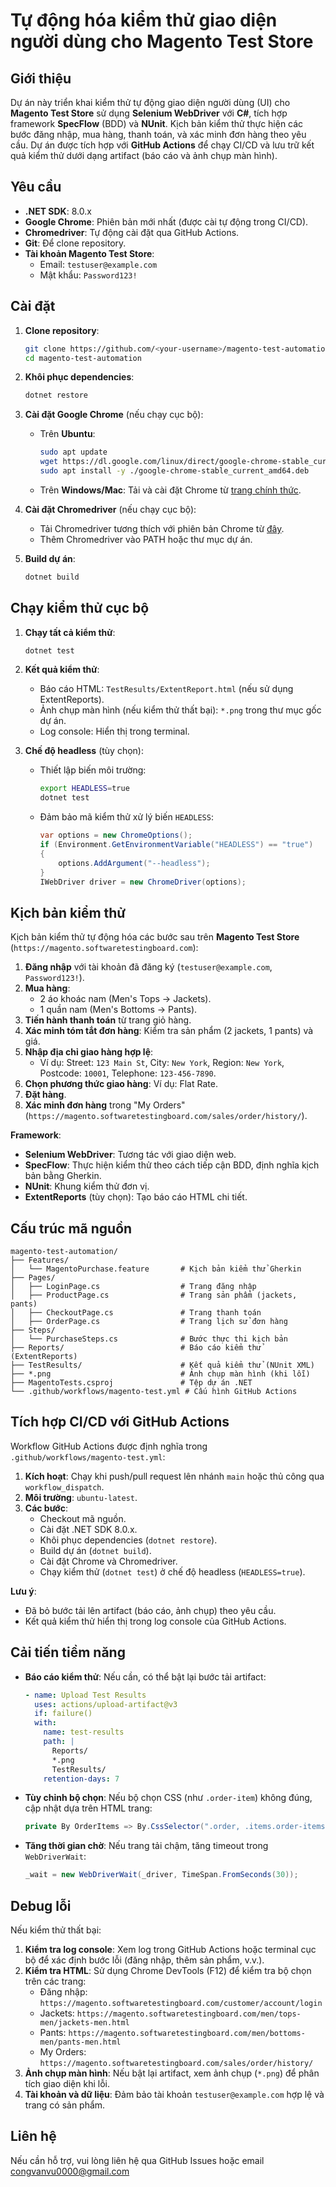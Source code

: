 # Tự động hóa kiểm thử giao diện người dùng cho Magento Test Store

## Giới thiệu
Dự án này triển khai kiểm thử tự động giao diện người dùng (UI) cho **Magento Test Store** sử dụng **Selenium WebDriver** với **C#**, tích hợp framework **SpecFlow** (BDD) và **NUnit**. Kịch bản kiểm thử thực hiện các bước đăng nhập, mua hàng, thanh toán, và xác minh đơn hàng theo yêu cầu. Dự án được tích hợp với **GitHub Actions** để chạy CI/CD và lưu trữ kết quả kiểm thử dưới dạng artifact (báo cáo và ảnh chụp màn hình).

## Yêu cầu
- **.NET SDK**: 8.0.x
- **Google Chrome**: Phiên bản mới nhất (được cài tự động trong CI/CD).
- **Chromedriver**: Tự động cài đặt qua GitHub Actions.
- **Git**: Để clone repository.
- **Tài khoản Magento Test Store**: 
  - Email: `testuser@example.com`
  - Mật khẩu: `Password123!`

## Cài đặt

1. **Clone repository**:
   ```bash
   git clone https://github.com/<your-username>/magento-test-automation.git
   cd magento-test-automation
   ```

2. **Khôi phục dependencies**:
   ```bash
   dotnet restore
   ```

3. **Cài đặt Google Chrome** (nếu chạy cục bộ):
   - Trên **Ubuntu**:
     ```bash
     sudo apt update
     wget https://dl.google.com/linux/direct/google-chrome-stable_current_amd64.deb
     sudo apt install -y ./google-chrome-stable_current_amd64.deb
     ```
   - Trên **Windows/Mac**: Tải và cài đặt Chrome từ [trang chính thức](https://www.google.com/chrome/).

4. **Cài đặt Chromedriver** (nếu chạy cục bộ):
   - Tải Chromedriver tương thích với phiên bản Chrome từ [đây](https://chromedriver.chromium.org/downloads).
   - Thêm Chromedriver vào PATH hoặc thư mục dự án.

5. **Build dự án**:
   ```bash
   dotnet build
   ```

## Chạy kiểm thử cục bộ

1. **Chạy tất cả kiểm thử**:
   ```bash
   dotnet test
   ```

2. **Kết quả kiểm thử**:
   - Báo cáo HTML: `TestResults/ExtentReport.html` (nếu sử dụng ExtentReports).
   - Ảnh chụp màn hình (nếu kiểm thử thất bại): `*.png` trong thư mục gốc dự án.
   - Log console: Hiển thị trong terminal.

3. **Chế độ headless** (tùy chọn):
   - Thiết lập biến môi trường:
     ```bash
     export HEADLESS=true
     dotnet test
     ```
   - Đảm bảo mã kiểm thử xử lý biến `HEADLESS`:
     ```csharp
     var options = new ChromeOptions();
     if (Environment.GetEnvironmentVariable("HEADLESS") == "true")
     {
         options.AddArgument("--headless");
     }
     IWebDriver driver = new ChromeDriver(options);
     ```

## Kịch bản kiểm thử

Kịch bản kiểm thử tự động hóa các bước sau trên **Magento Test Store** (`https://magento.softwaretestingboard.com`):

1. **Đăng nhập** với tài khoản đã đăng ký (`testuser@example.com`, `Password123!`).
2. **Mua hàng**:
   - 2 áo khoác nam (Men's Tops → Jackets).
   - 1 quần nam (Men's Bottoms → Pants).
3. **Tiến hành thanh toán** từ trang giỏ hàng.
4. **Xác minh tóm tắt đơn hàng**: Kiểm tra sản phẩm (2 jackets, 1 pants) và giá.
5. **Nhập địa chỉ giao hàng hợp lệ**:
   - Ví dụ: Street: `123 Main St`, City: `New York`, Region: `New York`, Postcode: `10001`, Telephone: `123-456-7890`.
6. **Chọn phương thức giao hàng**: Ví dụ: Flat Rate.
7. **Đặt hàng**.
8. **Xác minh đơn hàng** trong "My Orders" (`https://magento.softwaretestingboard.com/sales/order/history/`).

**Framework**:  
- **Selenium WebDriver**: Tương tác với giao diện web.  
- **SpecFlow**: Thực hiện kiểm thử theo cách tiếp cận BDD, định nghĩa kịch bản bằng Gherkin.  
- **NUnit**: Khung kiểm thử đơn vị.  
- **ExtentReports** (tùy chọn): Tạo báo cáo HTML chi tiết.

## Cấu trúc mã nguồn

```
magento-test-automation/
├── Features/
│   └── MagentoPurchase.feature       # Kịch bản kiểm thử Gherkin
├── Pages/
│   ├── LoginPage.cs                  # Trang đăng nhập
│   ├── ProductPage.cs                # Trang sản phẩm (jackets, pants)
│   ├── CheckoutPage.cs               # Trang thanh toán
│   ├── OrderPage.cs                  # Trang lịch sử đơn hàng
├── Steps/
│   └── PurchaseSteps.cs              # Bước thực thi kịch bản
├── Reports/                          # Báo cáo kiểm thử (ExtentReports)
├── TestResults/                      # Kết quả kiểm thử (NUnit XML)
├── *.png                             # Ảnh chụp màn hình (khi lỗi)
├── MagentoTests.csproj               # Tệp dự án .NET
└── .github/workflows/magento-test.yml # Cấu hình GitHub Actions
```

## Tích hợp CI/CD với GitHub Actions

Workflow GitHub Actions được định nghĩa trong `.github/workflows/magento-test.yml`:

1. **Kích hoạt**: Chạy khi push/pull request lên nhánh `main` hoặc thủ công qua `workflow_dispatch`.  
2. **Môi trường**: `ubuntu-latest`.  
3. **Các bước**:  
   - Checkout mã nguồn.  
   - Cài đặt .NET SDK 8.0.x.  
   - Khôi phục dependencies (`dotnet restore`).  
   - Build dự án (`dotnet build`).  
   - Cài đặt Chrome và Chromedriver.  
   - Chạy kiểm thử (`dotnet test`) ở chế độ headless (`HEADLESS=true`).  

**Lưu ý**:  
- Đã bỏ bước tải lên artifact (báo cáo, ảnh chụp) theo yêu cầu.  
- Kết quả kiểm thử hiển thị trong log console của GitHub Actions.

## Cải tiến tiềm năng
- **Báo cáo kiểm thử**: Nếu cần, có thể bật lại bước tải artifact:
  ```yaml
  - name: Upload Test Results
    uses: actions/upload-artifact@v3
    if: failure()
    with:
      name: test-results
      path: |
        Reports/
        *.png
        TestResults/
      retention-days: 7
  ```
- **Tùy chỉnh bộ chọn**: Nếu bộ chọn CSS (như `.order-item`) không đúng, cập nhật dựa trên HTML trang:
  ```csharp
  private By OrderItems => By.CssSelector(".order, .items.order-items, .table-order-items tbody tr");
  ```
- **Tăng thời gian chờ**: Nếu trang tải chậm, tăng timeout trong `WebDriverWait`:
  ```csharp
  _wait = new WebDriverWait(_driver, TimeSpan.FromSeconds(30));
  ```

## Debug lỗi

Nếu kiểm thử thất bại:  
1. **Kiểm tra log console**: Xem log trong GitHub Actions hoặc terminal cục bộ để xác định bước lỗi (đăng nhập, thêm sản phẩm, v.v.).  
2. **Kiểm tra HTML**: Sử dụng Chrome DevTools (F12) để kiểm tra bộ chọn trên các trang:
   - Đăng nhập: `https://magento.softwaretestingboard.com/customer/account/login`
   - Jackets: `https://magento.softwaretestingboard.com/men/tops-men/jackets-men.html`
   - Pants: `https://magento.softwaretestingboard.com/men/bottoms-men/pants-men.html`
   - My Orders: `https://magento.softwaretestingboard.com/sales/order/history/`
3. **Ảnh chụp màn hình**: Nếu bật lại artifact, xem ảnh chụp (`*.png`) để phân tích giao diện khi lỗi.  
4. **Tài khoản và dữ liệu**: Đảm bảo tài khoản `testuser@example.com` hợp lệ và trang có sản phẩm.

## Liên hệ
Nếu cần hỗ trợ, vui lòng liên hệ qua GitHub Issues hoặc email congvanvu0000@gmail.com